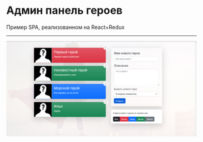# Админ панель героев

Пример SPA, реализованном на React+Redux

___

![alt text](https://github.com/KBAHTNET/ReactLearning/blob/main/public/screen.png)